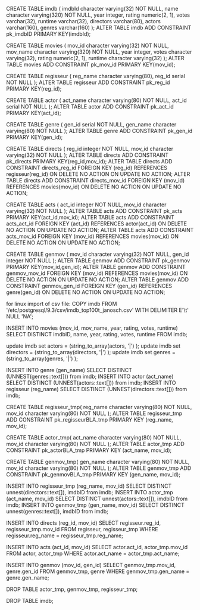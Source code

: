CREATE TABLE imdb (
    imdbId character varying(32) NOT NULL,
    name character varying(320) NOT NULL,
    year integer,
    rating numeric(2, 1),
    votes varchar(32),
    runtime varchar(32),
    directors varchar(80),
    actors varchar(160),
    genres varchar(160) 
);
ALTER TABLE imdb ADD CONSTRAINT pk_imdbID PRIMARY KEY(imdbId);

CREATE TABLE movies (
    mov_id character varying(32) NOT NULL,
    mov_name character varying(320) NOT NULL,
    year integer,
    votes character varying(32),
    rating numeric(2, 1),
    runtime character varying(32) 
);
ALTER TABLE movies ADD CONSTRAINT pk_mov_id PRIMARY KEY(mov_id);

CREATE TABLE regisseur (
    reg_name character varying(80),
    reg_id serial NOT NULL
);
ALTER TABLE regisseur ADD CONSTRAINT pk_reg_id PRIMARY KEY(reg_id);

CREATE TABLE actor (
    act_name character varying(80) NOT NULL,
    act_id serial NOT NULL
);
ALTER TABLE actor ADD CONSTRAINT pk_act_id PRIMARY KEY(act_id);

CREATE TABLE genre (
    gen_id serial NOT NULL,
    gen_name character varying(80) NOT NULL
);
ALTER TABLE genre ADD CONSTRAINT pk_gen_id PRIMARY KEY(gen_id);

CREATE TABLE directs (
    reg_id integer NOT NULL,
    mov_id character varying(32) NOT NULL
);
ALTER TABLE directs ADD CONSTRAINT pk_directs PRIMARY KEY(reg_id,mov_id);
ALTER TABLE directs ADD CONSTRAINT directs_reg_id FOREIGN KEY (reg_id) REFERENCES regisseur(reg_id) ON DELETE NO ACTION ON UPDATE NO ACTION;
ALTER TABLE directs ADD CONSTRAINT directs_mov_id FOREIGN KEY (mov_id) REFERENCES movies(mov_id) ON DELETE NO ACTION ON UPDATE NO ACTION;

CREATE TABLE acts (
    act_id integer NOT NULL,
    mov_id character varying(32) NOT NULL
);
ALTER TABLE acts ADD CONSTRAINT pk_acts PRIMARY KEY(act_id,mov_id);
ALTER TABLE acts ADD CONSTRAINT acts_act_id FOREIGN KEY (act_id) REFERENCES actor(act_id) ON DELETE NO ACTION ON UPDATE NO ACTION;
ALTER TABLE acts ADD CONSTRAINT acts_mov_id FOREIGN KEY (mov_id) REFERENCES movies(mov_id) ON DELETE NO ACTION ON UPDATE NO ACTION;

CREATE TABLE genmov (
    mov_id character varying(32) NOT NULL,
    gen_id integer NOT NULL
);
ALTER TABLE genmov ADD CONSTRAINT pk_genmov PRIMARY KEY(mov_id,gen_id);
ALTER TABLE genmov ADD CONSTRAINT genmov_mov_id FOREIGN KEY (mov_id) REFERENCES movies(mov_id) ON DELETE NO ACTION ON UPDATE NO ACTION;
ALTER TABLE genmov ADD CONSTRAINT genmov_gen_id FOREIGN KEY (gen_id) REFERENCES genre(gen_id) ON DELETE NO ACTION ON UPDATE NO ACTION;

for linux import of csv file:
COPY imdb FROM '/etc/postgresql/9.3/csv/imdb_top100t_janosch.csv' WITH DELIMITER E'\t' NULL 'NA'; 

INSERT INTO movies (mov_id, mov_name, year, rating, votes, runtime) SELECT DISTINCT imdbID, name, year, rating, votes, runtime FROM imdb;

update imdb set actors = (string_to_array(actors, '|') );
update imdb set directors = (string_to_array(directors, '|') );
update imdb set genres = (string_to_array(genres, '|') );

INSERT INTO genre (gen_name) SELECT DISTINCT (UNNEST(genres::text[])) from imdb;
INSERT INTO actor (act_name) SELECT DISTINCT (UNNEST(actors::text[])) from imdb;
INSERT INTO regisseur (reg_name) SELECT DISTINCT (UNNEST(directors::text[])) from imdb;

CREATE TABLE regisseur_tmp(
reg_name character varying(80) NOT NULL,
mov_id character varying(80) NOT NULL
);
ALTER TABLE regisseur_tmp ADD CONSTRAINT pk_regisseurBLA_tmp PRIMARY KEY (reg_name, mov_id);

CREATE TABLE actor_tmp(
act_name character varying(80) NOT NULL,
mov_id character varying(80) NOT NULL
);
ALTER TABLE actor_tmp ADD CONSTRAINT pk_actorBLA_tmp PRIMARY KEY (act_name, mov_id);

CREATE TABLE genmov_tmp(
gen_name character varying(80) NOT NULL,
mov_id character varying(80) NOT NULL
);
ALTER TABLE genmov_tmp ADD CONSTRAINT pk_genmovBLA_tmp PRIMARY KEY (gen_name, mov_id);

INSERT INTO regisseur_tmp (reg_name, mov_id) SELECT DISTINCT unnest(directors::text[]), imdbID from imdb;
INSERT INTO actor_tmp (act_name, mov_id) SELECT DISTINCT unnest(actors::text[]), imdbID from imdb;
INSERT INTO genmov_tmp (gen_name, mov_id) SELECT DISTINCT unnest(genres::text[]), imdbID from imdb;

INSERT INTO directs (reg_id, mov_id) SELECT regisseur.reg_id, regisseur_tmp.mov_id FROM regisseur, regisseur_tmp WHERE regisseur.reg_name = regisseur_tmp.reg_name;

INSERT INTO acts (act_id, mov_id) SELECT actor.act_id, actor_tmp.mov_id FROM actor, actor_tmp WHERE actor.act_name = actor_tmp.act_name;

INSERT INTO genmov (mov_id, gen_id) SELECT genmov_tmp.mov_id, genre.gen_id FROM genmov_tmp, genre WHERE genmov_tmp.gen_name = genre.gen_name;

DROP TABLE actor_tmp, genmov_tmp, regisseur_tmp;

DROP TABLE imdb;


